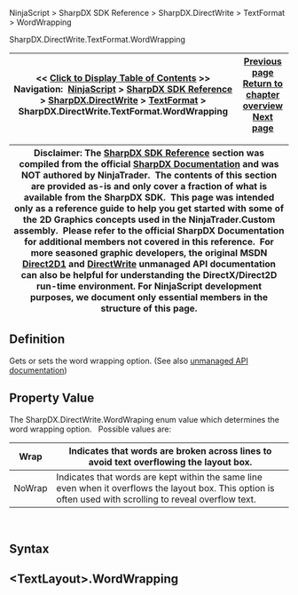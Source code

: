 ﻿
NinjaScript \> SharpDX SDK Reference \> SharpDX.DirectWrite \> TextFormat \> WordWrapping

SharpDX.DirectWrite.TextFormat.WordWrapping

| \<\< [Click to Display Table of Contents](sharpdx_directwrite_textformat_wordwrapping.md) \>\> **Navigation:**     [NinjaScript](ninjascript.md) \> [SharpDX SDK Reference](sharpdx_sdk_reference.md) \> [SharpDX.DirectWrite](sharpdx_directwrite.md) \> [TextFormat](sharpdx_directwrite_textformat.md) \> SharpDX.DirectWrite.TextFormat.WordWrapping | [Previous page](sharpdx_directwrite_textformat_textalignment.md) [Return to chapter overview](sharpdx_directwrite_textformat.md) [Next page](sharpdx_directwrite_linemetrics.md) |
| --- | --- |

| Disclaimer: The [SharpDX SDK Reference](sharpdx_sdk_reference.md) section was compiled from the official [SharpDX Documentation](http://sharpdx.org/) and was NOT authored by NinjaTrader.  The contents of this section are provided as\-is and only cover a fraction of what is available from the SharpDX SDK.  This page was intended only as a reference guide to help you get started with some of the 2D Graphics concepts used in the NinjaTrader.Custom assembly.  Please refer to the official SharpDX Documentation for additional members not covered in this reference.  For more seasoned graphic developers, the original MSDN [Direct2D1](https://msdn.microsoft.com/en-us/library/windows/desktop/dd370990.aspx) and [DirectWrite](https://msdn.microsoft.com/en-us/library/windows/desktop/dd368038.aspx) unmanaged API documentation can also be helpful for understanding the DirectX/Direct2D run\-time environment. For NinjaScript development purposes, we document only essential members in the structure of this page. |
| --- |

## Definition
Gets or sets the word wrapping option. 
(See also [unmanaged API documentation](https://msdn.microsoft.com/en-us/library/dd316688.aspx))
 
## Property Value
The SharpDX.DirectWrite.WordWraping enum value which determines the word wrapping option. 
 
Possible values are:

| Wrap | Indicates that words are broken across lines to avoid text overflowing the layout box. |
| --- | --- |
| NoWrap | Indicates that words are kept within the same line even when it overflows the layout box. This option is often used with scrolling to reveal overflow text. |
 
## Syntax
## \<TextLayout\>.WordWrapping
